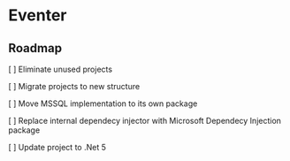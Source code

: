 # Eventer

## Roadmap

[ ] Eliminate unused projects

[ ] Migrate projects to new structure

[ ] Move MSSQL implementation to its own package

[ ] Replace internal dependecy injector with Microsoft Dependecy Injection package

[ ] Update project to .Net 5

